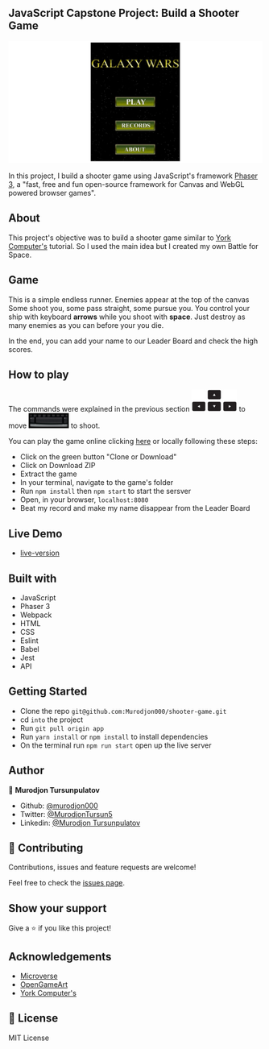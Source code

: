 ## JavaScript Capstone Project: Build a Shooter Game

![Galaxy Wars](./wars.jpg)

In this project, I build a shooter game using JavaScript's framework [Phaser 3](https://phaser.io/), a "fast, free and fun open-source framework for Canvas and WebGL powered browser games".

## About

This project's objective was to build a shooter game similar to [York Computer's](https://learn.yorkcs.com/category/tutorials/gamedev/phaser-3/build-a-space-shooter-with-phaser-3/) tutorial. So I used the main idea but I created my own Battle for Space.

## Game

This is a simple endless runner. Enemies appear at the top of the canvas Some shoot you, some pass straight, some pursue you. You control your ship with keyboard **arrows** while you shoot with **space**. Just destroy as many enemies as you can before your you die.

In the end, you can add your name to our Leader Board and check the high scores.

## How to play

The commands were explained in the previous section ![](./arrow.jpg) to move ![](./space-key.png) to shoot.

You can play the game online clicking [here]() or locally following these steps:

- Click on the green button "Clone or Download"
- Click on Download ZIP
- Extract the game
- In your terminal, navigate to the game's folder
- Run `npm install` then `npm start` to start the sersver
- Open, in your browser, `localhost:8080`
- Beat my record and make my name disappear from the Leader Board

## Live Demo

- [live-version](https://weather-app-murod.netlify.app/)

## Built with

- JavaScript
- Phaser 3
- Webpack
- HTML
- CSS
- Eslint
- Babel
- Jest
- API

## Getting Started

- Clone the repo `git@github.com:Murodjon000/shooter-game.git`
- cd `into` the project
- Run `git pull origin app`
- Run `yarn install` or `npm install` to install dependencies
- On the terminal run `npm run start` open up the live server

## Author

👤 **Murodjon Tursunpulatov**

- Github: [@murodjon000](https://github.com/murodjon000)
- Twitter: [@MurodjonTursun5](https://twitter.com/MurodjonTursun5)
- Linkedin: [@Murodjon Tursunpulatov](https://www.linkedin.com/in/murodjon-tursunpulatov-5189481b3/)

## 🤝 Contributing

Contributions, issues and feature requests are welcome!

Feel free to check the [issues page](issues/).

## Show your support

Give a ⭐️ if you like this project!

## Acknowledgements

- [Microverse](https://www.microverse.org/)
- [OpenGameArt](https://opengameart.org/)
- [York Computer's](https://learn.yorkcs.com/category/tutorials/gamedev/phaser-3/build-a-space-shooter-with-phaser-3/)

## 📝 License

MIT License
